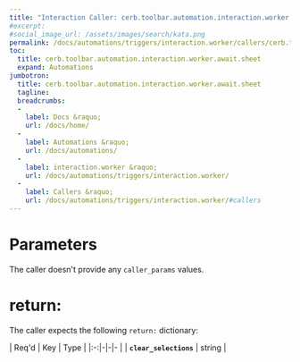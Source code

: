 ```yaml
---
title: "Interaction Caller: cerb.toolbar.automation.interaction.worker.await.sheet"
#excerpt: 
#social_image_url: /assets/images/search/kata.png
permalink: /docs/automations/triggers/interaction.worker/callers/cerb.toolbar.automation.interaction.worker.await.sheet/
toc:
  title: cerb.toolbar.automation.interaction.worker.await.sheet
  expand: Automations
jumbotron:
  title: cerb.toolbar.automation.interaction.worker.await.sheet
  tagline: 
  breadcrumbs:
  -
    label: Docs &raquo;
    url: /docs/home/
  -
    label: Automations &raquo;
    url: /docs/automations/
  -
    label: interaction.worker &raquo;
    url: /docs/automations/triggers/interaction.worker/
  -
    label: Callers &raquo;
    url: /docs/automations/triggers/interaction.worker/#callers
---
```


# Parameters

The caller doesn't provide any `caller_params` values.

# return:

The caller expects the following `return:` dictionary:

| Req'd | Key | Type | 
|:-:|-|-|-
| | **`clear_selections`** | string | 
